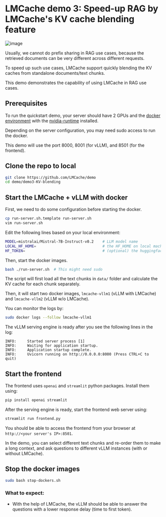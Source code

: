 # LMCache demo 3: Speed-up RAG by LMCache's KV cache blending feature

![image](https://github.com/user-attachments/assets/2a61160a-162c-4d9a-833a-8f5e02547484)

Usually, we cannot do prefix sharing in RAG use cases, because the retrieved documents can be very different across different requests.

To speed up such use cases, LMCache support quickly blending the KV caches from standalone documents/text chunks.

This demo demonstrates the capability of using LMCache in RAG use cases.

## Prerequisites
To run the quickstart demo, your server should have 2 GPUs and the [docker environment](https://docs.docker.com/engine/install/) with the [nvidia-runtime](https://docs.nvidia.com/datacenter/cloud-native/container-toolkit/latest/install-guide.html) installed.

Depending on the server configuration, you may need sudo access to run the docker.

This demo will use the port 8000, 8001 (for vLLM), and 8501 (for the frontend).

## Clone the repo to local
```bash
git clone https://github.com/LMCache/demo
cd demo/demo3-KV-blending
```

## Start the LMCache + vLLM with docker 

First, we need to do some configuration before starting the docker.
```bash
cp run-server.sh.template run-server.sh
vim run-server.sh
```

Edit the following lines based on your local environment:
```bash
MODEL=mistralai/Mistral-7B-Instruct-v0.2    # LLM model name
LOCAL_HF_HOME=                              # the HF_HOME on local machine. vLLM will try finding/dowloading the models here
HF_TOKEN=                                   # (optional) the huggingface token to access some special models
```

Then, start the docker images. 
```bash
bash ./run-server.sh  # This might need sudo
```

The script will first load all the text chunks in `data/` folder and calculate the KV cache for each chunk separately.

Then, it will start two docker images, `lmcache-vllm1` (vLLM with LMCache) and `lmcache-vllm2` (vLLM w/o LMCache).

You can monitor the logs by:
```bash
sudo docker logs --follow lmcache-vllm1 
```

The vLLM serving engine is ready after you see the following lines in the log:
```text
INFO:     Started server process [1]
INFO:     Waiting for application startup.
INFO:     Application startup complete.
INFO:     Uvicorn running on http://0.0.0.0:8000 (Press CTRL+C to quit)
```

## Start the frontend

The frontend uses `openai` and `streamlit` python packages. Install them using:
```bash
pip install openai streamlit
```

After the serving engine is ready, start the frontend web server using:
```bash
streamlit run frontend.py
```

You should be able to access the frontend from your browser at `http://<your server's IP>:8501`.

In the demo, you can select different text chunks and re-order them to make a long context, and ask questions to different vLLM instances (with or without LMCache).

## Stop the docker images
```bash
sudo bash stop-dockers.sh
```

### What to expect:

- With the help of LMCache, the vLLM should be able to answer the questions with a lower response delay (time to first token).
